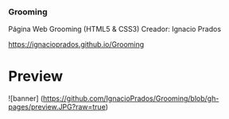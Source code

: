 ### Grooming
Página Web Grooming (HTML5 & CSS3)
Creador: Ignacio Prados

https://ignacioprados.github.io/Grooming

# Preview

![banner] (https://github.com/IgnacioPrados/Grooming/blob/gh-pages/preview.JPG?raw=true)
